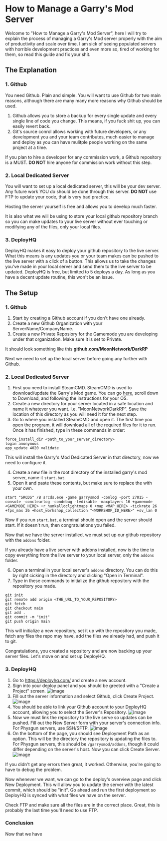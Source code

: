 # How to Manage a Garry's Mod Server

Welcome to "How to Manage a Garry's Mod Server", here I will try to explain the process of managing a Garry's Mod server properly with the aim of productivity and scale over time. I am sick of seeing populated servers with horrible development practices and even more so, tired of working for them, so read this guide and fix your shit.

## The Explanation

### 1. Github
You need Github. Plain and simple. You will want to use Github for two main reasons, although there are many many more reasons why Github should be used.
1. Github allows you to store a backup for every single update and every single line of code you change. This means, if you fuck shit up, you can easily revert back.
2. Git's source conrol allows working with future developers, or any development you and your team contributes, much easier to manage and deploy as you can have mulitple people working on the same project at a time.

If you plan to hire a developer for any commission work, a Github repository is a MUST. **DO NOT** hire anyone for commission work without this step.

### 2. Local Dedicated Server
You will want to set up a local dedicated server, this will be your dev server. Any future work YOU do should be done through this server. **DO NOT** use FTP to update your code, that is very bad practice. 

Hosting the server yourself is free and allows you to develop much faster.

It is also what we will be using to store your local github repository branch so you can make updates to your live server without ever touching or modifying any of the files, only your local files.

### 3. DeployHQ
DeployHQ makes it easy to deploy your github repository to the live server. What this means is any updates you or your team makes can be pushed to the live server with a click of a button.
This allows us to take the changes you've made in your local server and send them to the live server to be updated. DeployHQ is free, but limited to 5 deploys a day. As long as you have a decent update routine, this won't be an issue.

## The Setup

### 1. Github
1. Start by creating a Github account if you don't have one already.
2. Create a new Github Organization with your ServerName/CompanyName.
3. Create a new Private Reposiory for the Gamemode you are developing under that organization. Make sure it is set to Private.

It should look something like this **github.com/MoonNetwork/DarkRP**

Next we need to set up the local server before going any further with Github.

### 2. Local Dedicated Server
1. First you need to install SteamCMD. SteamCMD is used to download/update the Garry's Mod game. You can go [here](https://developer.valvesoftware.com/wiki/SteamCMD), scroll down to Download, and following the instructions for your OS.
2. Create a new directory for your server located in a safe location and name it whatever you want. I.e. "MoonNetworkDarkRP". Save the location of this directory as you will need it for the next step.
3. Go to where you installed SteamCMD and open it. The first time you open the program, it will download all of the required files for it to run. Once it has finished, type in these commands in order:
```
force_install_dir <path_to_your_server_directory>
login anonymous
app_update 4020 validate
```

This will install the Garry's Mod Dedicated Server in that directory, now we need to configure it.

4. Create a new file in the root directory of the installed garry's mod server, name it `start.bat`.
5. Open it and paste these contents, but make sure to replace the <values> with your own.
```
start "SRCDS" /B srcds.exe -game garrysmod -conlog -port 27015 -console -conclearlog -condebug -tvdisable -maxplayers 16 +gamemode <GAMEMODE_HERE> +r_hunkalloclightmaps 0 +map <MAP_HERE> -tickrate 26 +fps_max 26 +host_workshop_collection "<WORKSHOP_ID_HERE>" +sv_lan 0
```

Now if you run `start.bat`, a terminal should open and the server should start. If it doesn't run, then congratulations you failed.

Now that we have the server installed, we must set up our github repository with the `addons` folder.

If you already have a live server with addons installed, now is the time to copy everything from the live server to your local server, only the `addons` folder.

6. Open a terminal in your local server's `addons` directory. You can do this by right cicking in the directory and clicking "Open in Terminal".
7. Type in these commands to initialize the github repository with the repository you made.
```
git init
git remote add origin <THE_URL_TO_YOUR_REPOSITORY>
git fetch
git checkout main
git add .
git commit -m "init"
git push origin main
```

This will initialize a new repository, set it up with the repository you made, fetch any files the repo may have, add the files we already had, and push it to git.

Congratulations, you created a repository and are now backing up your server files. Let's move on and set up DeployHQ.

### 3. DeployHQ

1. Go to https://deployhq.com/ and create a new account.
2. Sign into your deploy panel and you should be greeted with a "Create a Project" screen.
![image](https://user-images.githubusercontent.com/48765827/236048057-9feccc4b-5b6a-40ab-9896-f31c2ffdb043.png)
3. Fill out the server information and select Github, click Create Project.
![image](https://user-images.githubusercontent.com/48765827/236048127-42c75682-93bf-43f3-aa95-d4fe53795488.png)
4. You should be able to link your Github account to your DeployHQ account, allowing you to select the Server's Repository. 
![image](https://user-images.githubusercontent.com/48765827/236048298-4e0558ad-8cd0-47b2-b0e5-9fd46824b0e6.png)
5. Now we must link the repository to the live serve so updates can be pushed. Fill out the New Server form with your server's connection info. For Physgun servers, use SSH/SFTP.
![image](https://user-images.githubusercontent.com/48765827/236048546-0a308b64-6208-4bd1-ba5b-3511c8f16e83.png)
6. On the bottom of the page, you should see Deployment Path as an option. This will be the directory the repository is updating the files to. For Physgun servers, this should be `/garrysmod/addons`, though it could differ depending on the server's host. Now you can click Create Server.
![image](https://user-images.githubusercontent.com/48765827/236048822-14f0cbfa-2ee2-4caf-9854-db063c3aba60.png)

If you didn't get any errors then great, it worked. Otherwise, you're going to have to debug the problem. 

Now whenever we want, we can go to the deploy's overview page and click New Deployment. This will allow you to update the server with the latest commit, which should be "init". Go ahead and run the first deployment so DeployHQ is synced with what files we have on the server.

Check FTP and make sure all the files are in the correct place. Great, this is probably the last time you'll need to use FTP.

### Conclusion

Now that we have 
